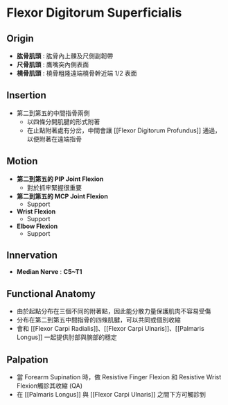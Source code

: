 # Flexor Digitorum Superficialis
## Origin
* **肱骨肌頭** : 肱骨內上髁及尺側副韌帶
* **尺骨肌頭** : 鷹嘴突內側表面
* **橈骨肌頭** : 橈骨粗隆遠端橈骨幹近端 1/2 表面  

## Insertion
* 第二到第五的中間指骨兩側
	* 以四條分開肌腱的形式附著
	* 在止點附著處有分岔，中間會讓 [[Flexor Digitorum Profundus]] 通過，以便附著在遠端指骨  

## Motion
* **第二到第五的 PIP Joint Flexion**
	* 對於抓牢緊握很重要
* **第二到第五的 MCP Joint Flexion**
	* Support
* **Wrist Flexion**
	* Support
* **Elbow Flexion**
	* Support  

## Innervation
* **Median Nerve** : **C5~T1**  

## Functional Anatomy
* 由於起點分布在三個不同的附著點，因此能分散力量保護肌肉不容易受傷
* 分布在第二到第五中間指骨的四條肌腱，可以共同或個別收縮
* 會和 [[Flexor Carpi Radialis]]、[[Flexor Carpi Ulnaris]]、[[Palmaris Longus]] 一起提供肘部與腕部的穩定  

## Palpation
* 當 Forearm Supination 時，做 Resistive Finger Flexion 和 Resistive Wrist Flexion觸診其收縮 (QA)
* 在 [[Palmaris Longus]] 與 [[Flexor Carpi Ulnaris]] 之間下方可觸診到